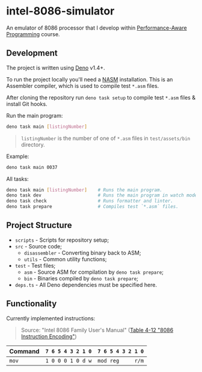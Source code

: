 # intel-8086-simulator

An emulator of 8086 processor that I develop within
[Performance-Aware Programming](https://www.computerenhance.com/p/table-of-contents) course.

## Development

The project is written using [Deno](https://deno.com/) v1.4+.

To run the project locally you'll need a [NASM](https://www.nasm.us/) installation. This is an
Assembler compiler, which is used to compile test `*.asm` files.

After cloning the repository run `deno task setup` to compile test `*.asm` files & install Git
hooks.

Run the main program:

```bash
deno task main [listingNumber]
```

> `listingNumber` is the number of one of `*.asm` files in `test/assets/bin` directory.

Example:

```bash
deno task main 0037
```

All tasks:

```bash
deno task main [listingNumber]    # Runs the main program.
deno task dev                     # Runs the main program in watch mode.
deno task check                   # Runs formatter and linter.
deno task prepare                 # Compiles test `*.asm` files.
```

## Project Structure

- `scripts` - Scripts for repository setup;
- `src` - Source code;
  - `disassembler` - Converting binary back to ASM;
  - `utils` - Common utility functions;
- `test` - Test files;
  - `asm` - Source ASM for compilation by `deno task prepare`;
  - `bin` - Binaries compiled by `deno task prepare`;
- `deps.ts` - All Deno dependencies must be specified here.

## Functionality

Currently implemented instructions:

> Source: "Intel 8086 Family User's Manual"
> ([Table 4-12 "8086 Instruction Encoding"](https://archive.org/details/bitsavers_intel80869lyUsersManualOct79_62967963/page/n260/mode/1up))

| Command  | `7 6 5 4 3 2 1 0` | `7 6 5 4 3 2 1 0` |
|----------|-------------------|-------------------|
| `mov`    | `1 0 0 0 1 0 d w` | `mod reg     r/m` |
